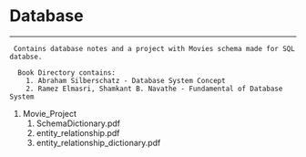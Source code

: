 # Database
---
` Contains database notes and a project with Movies schema made for SQL databse.` 

```
  Book Directory contains:
    1. Abraham Silberschatz - Database System Concept
    2. Ramez Elmasri, Shamkant B. Navathe - Fundamental of Database System
   ``` 
 
  1. Movie_Project
      1. SchemaDictionary.pdf
      2. entity_relationship.pdf
      3. entity_relationship_dictionary.pdf
